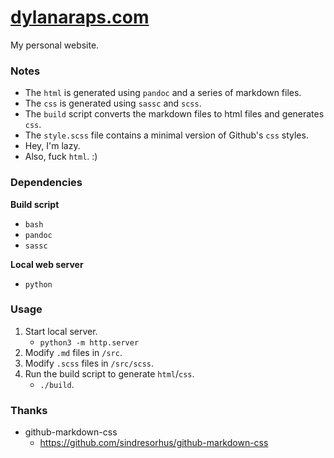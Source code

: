 # [dylanaraps.com](http://dylanaraps.com)

My personal website.


### Notes

- The `html` is generated using `pandoc` and a series of markdown files.
- The `css`  is generated using `sassc` and `scss`.
- The `build` script converts the markdown files to html files and generates `css`.
- The `style.scss` file contains a minimal version of Github's `css` styles.
- Hey, I'm lazy.
- Also, fuck `html`. :)


### Dependencies

**Build script**

- `bash`
- `pandoc`
- `sassc`

**Local web server**

- `python`


### Usage

1. Start local server.
    - `python3 -m http.server`
2. Modify `.md` files in `/src`.
3. Modify `.scss` files in `/src/scss`.
4. Run the build script to generate `html`/`css`.
    - `./build`.


### Thanks

- github-markdown-css
    - https://github.com/sindresorhus/github-markdown-css
